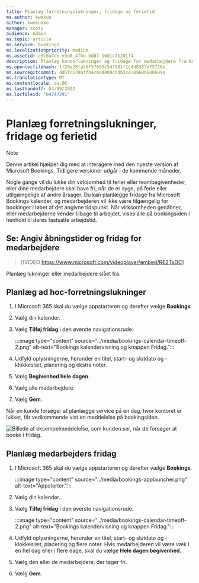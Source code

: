 ```yaml
---
title: Planlæg forretningslukninger, fridage og ferietid
ms.author: kwekua
author: kwekuako
manager: scotv
audience: Admin
ms.topic: article
ms.service: bookings
ms.localizationpriority: medium
ms.assetid: e3c0a4ee-e3d8-4fbe-bd8f-16d1c712d1f4
description: Planlæg kontorlukninger og fridage for medarbejdere fra Bookings kalender, så medarbejderne markeres som utilgængelige for bookinger på de angivne tidspunkter.
ms.openlocfilehash: 1f20a28fa56f57680c547981f1c4d8357d75728e
ms.sourcegitcommit: dd5fc139affb4cba4089cbdb2c478968b680699a
ms.translationtype: MT
ms.contentlocale: da-DK
ms.lasthandoff: 04/09/2022
ms.locfileid: "64747291"
---
```

# <a name="schedule-business-closures-time-off-and-vacation-time"></a>Planlæg forretningslukninger, fridage og ferietid

> [!NOTE]
> Denne artikel hjælper dig med at interagere med den nyeste version af Microsoft Bookings. Tidligere versioner udgår i de kommende måneder.

Nogle gange vil du lukke din virksomhed til ferier eller teambegivenheder, eller dine medarbejdere skal have fri, når de er syge, på ferie eller utilgængelige af andre årsager. Du kan planlægge fridage fra Microsoft Bookings kalender, og medarbejderen vil ikke være tilgængelig for bookinger i løbet af det angivne tidspunkt. Når virksomheden genåbner, eller medarbejderne vender tilbage til arbejdet, vises alle på bookingsiden i henhold til deres fastsatte arbejdstid.

## <a name="watch-enter-business-hours-and-time-off-for-employees"></a>Se: Angiv åbningstider og fridag for medarbejdere

> [!VIDEO https://www.microsoft.com/videoplayer/embed/RE2TxDC]

Planlæg lukninger eller medarbejdere slået fra.

## <a name="schedule-ad-hoc-business-closures"></a>Planlæg ad hoc-forretningslukninger

1. I Microsoft 365 skal du vælge appstarteren og derefter vælge **Bookings**.

1. Vælg din kalender. 

1. Vælg **Tilføj fridag** i den øverste navigationsrude.

   :::image type="content" source="../media/bookings-calendar-timeoff-2.png" alt-text="Bookings kalendervisning og knappen Fridag.":::

1. Udfyld oplysningerne, herunder en titel, start- og slutdato og -klokkeslæt, placering og ekstra noter.

1. Vælg **Begivenhed hele dagen**.

1. Vælg alle medarbejdere.

1. Vælg **Gem**.

Når en kunde forsøger at planlægge service på en dag, hvor kontoret er lukket, får vedkommende vist en meddelelse på bookingsiden.

   ![Billede af eksempelmeddelelse, som kunden ser, når de forsøger at booke i fridag.](../media/bookings-timeoff-message.png)

## <a name="schedule-employee-time-off"></a>Planlæg medarbejders fridag

1. I Microsoft 365 skal du vælge appstarteren og derefter vælge **Bookings**.

   :::image type="content" source="../media/bookings-applauncher.png" alt-text="Appstarter.":::

1. Vælg din kalender.

1. Vælg **Tilføj fridag** i den øverste navigationsrude.

   :::image type="content" source="../media/bookings-calendar-timeoff-2.png" alt-text="Bookings kalendervisning og knappen Fridag.":::

1. Udfyld oplysningerne, herunder en titel, start- og slutdato og -klokkeslæt, placering og flere noter. Hvis medarbejderen vil være væk i en hel dag eller i flere dage, skal du vælge **Hele dagen begivenhed**.

1. Vælg den eller de medarbejdere, der tager fri.

1. Vælg **Gem**.
